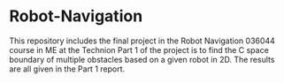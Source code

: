 # Robot-Navigation
This repository includes the final project in the Robot Navigation 036044 course in ME at the Technion
Part 1 of the project is to find the C space boundary of multiple obstacles based on a given robot in 2D.
The results are all given in the Part 1 report.
